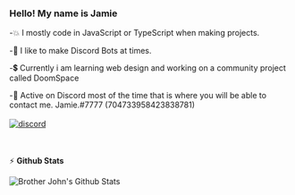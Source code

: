 ### Hello! My name is Jamie

-💥 I mostly code in JavaScript or TypeScript when making projects.

-💽 I like to make Discord Bots at times.

-💲 Currently i am learning web design and working on a community project called DoomSpace

-👾 Active on Discord most of the time that is where you will be able to contact me. Jamie.#7777 (704733958423838781)
<br>
<br>
<a href="https://discord.com/users/704733958423838781"><img src="https://discord.c99.nl/widget/theme-3/704733958423838781.png" alt="discord"/></a>
<br>
<br>
<br>

⚡ **Github Stats**

  <img align="left" alt="Brother John's Github Stats" src="https://github-readme-stats.vercel.app/api?username=BrotherJohn1&count_private=true&show_icons=true&theme=dark&hide_border=true" />



<script async src="https://cdn.reqbin.com/embed/js/c30csre5?kgl"></script>
